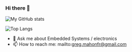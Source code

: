 ### Hi there 👋
![My GitHub stats](https://github-readme-stats.vercel.app/api?username=gregoiremahon&show_icons=true&theme=radical&include_all_commits=true)

![Top Langs](https://github-readme-stats.vercel.app/api/top-langs/?username=gregoiremahon&layout=compact) 
- 💬 Ask me about Embedded Systems / electronics
- 📫 How to reach me: mailto:greg.mahonfr@gmail.com

<!--
**gregoiremahon/gregoiremahon** is a ✨ _special_ ✨ repository because its `README.md` (this file) appears on your GitHub profile.
H
Here are some ideas to get you started:

- 🔭 I’m currently working on ...
- 🌱 I’m currently learning ...
- 👯 I’m looking to collaborate on ...
- 🤔 I’m looking for help with ...
- 💬 Ask me about ...
- 📫 How to reach me: ...
- 😄 Pronouns: ...
- ⚡ Fun fact: ...
-->
